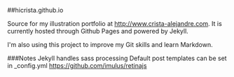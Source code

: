 ##hicrista.github.io

Source for my illustration portfolio at http://www.crista-alejandre.com. It is currently hosted through Github Pages and powered by Jekyll. 

I'm also using this project to improve my Git skills and learn Markdown. 

###Notes
Jekyll handles sass processing
Default post templates can be set in _config.yml
https://github.com/imulus/retinajs